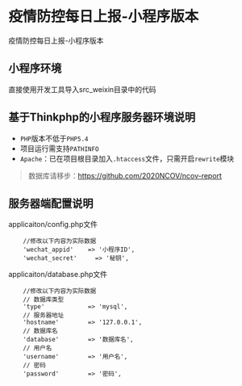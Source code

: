 # 疫情防控每日上报-小程序版本
疫情防控每日上报-小程序版本

小程序环境
---
直接使用开发工具导入src_weixin目录中的代码

基于Thinkphp的小程序服务器环境说明
---
* `PHP`版本不低于`PHP5.4`
*  项目运行需支持`PATHINFO`
* `Apache`：已在项目根目录加入`.htaccess`文件，只需开启`rewrite`模块

> 数据库请移步：https://github.com/2020NCOV/ncov-report  

服务器端配置说明
---
applicaiton/config.php文件
```
    //修改以下内容为实际数据
    'wechat_appid'    => '小程序ID',
    'wechat_secret'		=> '秘钥',
```

applicaiton/database.php文件
```
    //修改以下内容为实际数据
    // 数据库类型
    'type'            => 'mysql',
    // 服务器地址
    'hostname'        => '127.0.0.1',
    // 数据库名
    'database'        => '数据库名',
    // 用户名
    'username'        => '用户名',
    // 密码
    'password'        => '密码',
```
